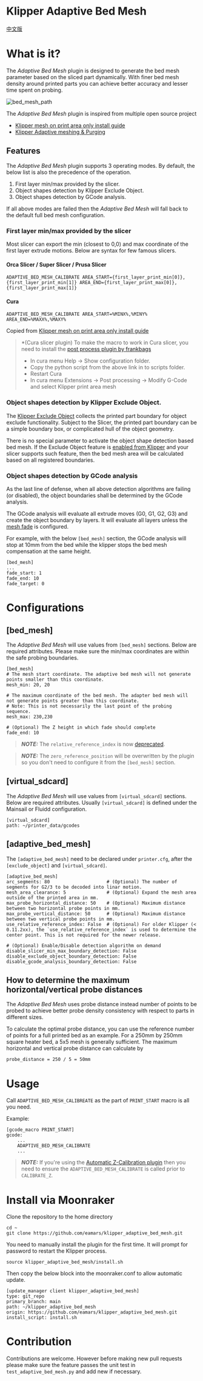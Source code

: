 Klipper Adaptive Bed Mesh
===
[中文版](readme_zh_cn.md)

# What is it?
The *Adaptive Bed Mesh* plugin is designed to generate the bed mesh parameter based on the sliced part dynamically. 
With finer bed mesh density around printed parts you can achieve better accuracy and lesser time spent on probing.

![bed_mesh_path](resources/bed_mesh_path.png)

The *Adaptive Bed Mesh* plugin is inspired from multiple open source project
- [Klipper mesh on print area only install guide](https://gist.github.com/ChipCE/95fdbd3c2f3a064397f9610f915f7d02)
- [Klipper Adaptive meshing & Purging](https://github.com/kyleisah/Klipper-Adaptive-Meshing-Purging)

## Features
The *Adaptive Bed Mesh* plugin supports 3 operating modes. By default, the below list is also the precedence of the operation. 
1. First layer min/max provided by the slicer.
2. Object shapes detection by Klipper Exclude Object.
3. Object shapes detection by GCode analysis.

If all above modes are failed then the *Adaptive Bed Mesh* will fall back to the default full bed mesh configuration. 

### First layer min/max provided by the slicer
Most slicer can export the min (closest to 0,0) and max coordinate of the first layer extrude motions. 
Below are syntax for few famous slicers. 
#### Orca Slicer / Super Slicer / Prusa Slicer

    ADAPTIVE_BED_MESH_CALIBRATE AREA_START={first_layer_print_min[0]},{first_layer_print_min[1]} AREA_END={first_layer_print_max[0]},{first_layer_print_max[1]}

#### Cura

    ADAPTIVE_BED_MESH_CALIBRATE AREA_START=%MINX%,%MINY% AREA_END=%MAXX%,%MAXY%

Copied from [Klipper mesh on print area only install guide](https://gist.github.com/ChipCE/95fdbd3c2f3a064397f9610f915f7d02)
> *(Cura slicer plugin) To make the macro to work in Cura slicer, you need to install the [post process plugin by frankbags](https://raw.githubusercontent.com/ChipCE/Slicer-profile/master/cura-slicer/scripts/KlipperPrintArea.py)
> - In cura menu Help -> Show configuration folder. 
> - Copy the python script from the above link in to scripts folder. 
> - Restart Cura 
> - In cura menu Extensions -> Post processing -> Modify G-Code and select Klipper print area mesh

### Object shapes detection by Klipper Exclude Object.
The [Klipper Exclude Object](https://www.klipper3d.org/Exclude_Object.html) collects the printed part boundary for 
object exclude functionality. Subject to the Slicer, the printed part boundary can be a simple boundary box, or complicated
hull of the object geometry. 

There is no special parameter to activate the object shape detection based bed mesh. If the Exclude Object feature is [enabled from Klipper](https://www.klipper3d.org/Config_Reference.html#exclude_object)
and your slicer supports such feature, then the bed mesh area will be calculated based on all registered boundaries.

### Object shapes detection by GCode analysis
As the last line of defense, when all above detection algorithms are failing (or disabled), the object boundaries shall be 
determined by the GCode analysis.

The GCode analysis will evaluate all extrude moves (G0, G1, G2, G3) and create the object boundary by layers. It
will evaluate all layers unless the [mesh fade](https://www.klipper3d.org/Bed_Mesh.html#mesh-fade) is configured.

For example, with the below `[bed_mesh]` section, the GCode analysis will stop at 10mm from the bed while the klipper stops the 
bed mesh compensation at the same height. 

    [bed_mesh]
    ...
    fade_start: 1
    fade_end: 10
    fade_target: 0

# Configurations
## [bed_mesh]
The *Adaptive Bed Mesh* will use values from `[bed_mesh]` sections. Below are required attributes. Please make sure the min/max
coordinates are within the safe probing boundaries. 

    [bed_mesh]
    # The mesh start coordinate. The adaptive bed mesh will not generate points smaller than this coordinate.
    mesh_min: 20, 20

    # The maximum coordinate of the bed mesh. The adapter bed mesh will not generate points greater than this coordinate.
    # Note: This is not necessarily the last point of the probing sequence.  
    mesh_max: 230,230

    # (Optional) The Z height in which fade should complete
    fade_end: 10

> **_NOTE:_**  The `relative_reference_index` is now [deprecated](https://www.klipper3d.org/Bed_Mesh.html#the-deprecated-relative_reference_index). 

> **_NOTE:_** The `zero_reference_position` will be overwritten by the plugin so you don't need to configure it from the `[bed_mesh]`
> section. 

## [virtual_sdcard]
The *Adaptive Bed Mesh* will use values from `[virtual_sdcard]` sections. Below are required attributes. Usually `[virtual_sdcard]` is 
defined under the Mainsail or Fluidd configuration. 
    
    [virtual_sdcard]
    path: ~/printer_data/gcodes

## [adaptive_bed_mesh]
The `[adaptive_bed_mesh]` need to be declared under `printer.cfg`, after the `[exclude_object]` and `[virtual_sdcard]`. 

    [adaptive_bed_mesh]
    arc_segments: 80                     # (Optional) The number of segments for G2/3 to be decoded into linar motion. 
    mesh_area_clearance: 5               # (Optional) Expand the mesh area outside of the printed area in mm. 
    max_probe_horizontal_distance: 50    # (Optional) Maximum distance between two horizontal probe points in mm. 
    max_probe_vertical_distance: 50      # (Optional) Maximum distance between two vertical probe points in mm.
    use_relative_reference_index: False  # (Optional) For older Klipper (< 0.11.2xx), the `use_relative_reference_index` is used to determine the center point. This is not required for the newer release.

    # (Optional) Enable/Disable detection algorithm on demand
    disable_slicer_min_max_boundary_detection: False
    disable_exclude_object_boundary_detection: False
    disable_gcode_analysis_boundary_detection: False


## How to determine the maximum horizontal/vertical probe distances
The *Adaptive Bed Mesh* uses probe distance instead number of points to be probed to achieve better probe density consistency
with respect to parts in different sizes. 

To calculate the optimal probe distance, you can use the reference number of points for a full printed bed as an example. 
For a 250mm by 250mm square heater bed, a 5x5 mesh is generally sufficient. The maximum horizontal and vertical probe distance
can calculate by

    probe_distance = 250 / 5 = 50mm

# Usage
Call `ADAPTIVE_BED_MESH_CALIBREATE` as the part of `PRINT_START` macro is all you need. 

Example: 

    [gcode_macro PRINT_START]
    gcode:
        ...
        ADAPTIVE_BED_MESH_CALIBRATE
        ...

> **_NOTE:_**  If you're using the [Automatic Z-Calibration plugin](https://github.com/protoloft/klipper_z_calibration)
> then you need to ensure the `ADAPTIVE_BED_MESH_CALIBRATE` is called prior to `CALIBRATE_Z`.


# Install via Moonraker
Clone the repository to the home directory

    cd ~
    git clone https://github.com/eamars/klipper_adaptive_bed_mesh.git

You need to manually install the plugin for the first time. It will prompt for password to restart the Klipper process. 
    
    source klipper_adaptive_bed_mesh/install.sh

Then copy the below block into the moonraker.conf to allow automatic update.

    [update_manager client klipper_adaptive_bed_mesh]
    type: git_repo
    primary_branch: main
    path: ~/klipper_adaptive_bed_mesh
    origin: https://github.com/eamars/klipper_adaptive_bed_mesh.git
    install_script: install.sh

# Contribution
Contributions are welcome. However before making new pull requests please make sure the feature passes
the unit test in `test_adaptive_bed_mesh.py` and add new if necessary. 
